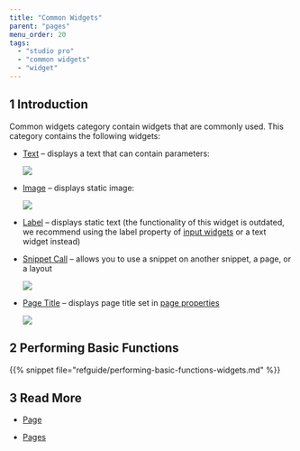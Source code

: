 ```yaml
---
title: "Common Widgets"
parent: "pages"
menu_order: 20
tags:
  - "studio pro"
  - "common widgets"
  - "widget"
---
```


## 1 Introduction

Common widgets category contain widgets that are commonly used. This category contains the following widgets:


*  [Text](text) – displays a text that can contain parameters:

    ![](attachments/common-widgets/text-widget-example.png)

*  [Image](image) – displays static image:

    ![](attachments/common-widgets/image-design-mode-example.png)

* [Label](label) – displays static text (the functionality of this widget is outdated, we recommend using the label property of [input widgets](input-widgets) or a text widget instead)

*  [Snippet Call](snippet-call) – allows you to use a snippet on another snippet, a page, or a layout

    ![](attachments/common-widgets/snippet-call-design-mode-example.png)

*  [Page Title](page-title) – displays page title set in [page properties](page-properties#title)

    ![](attachments/common-widgets/page-title-design-properties-example.png)

## 2 Performing Basic Functions

{{% snippet file="refguide/performing-basic-functions-widgets.md" %}}

## 3 Read More

* [Page](page)

* [Pages](pages)

  
